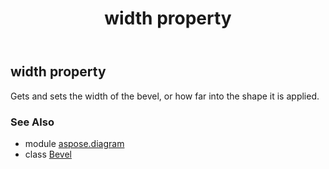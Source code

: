 ﻿---
title: width property
second_title: Aspose.Diagram for Python via .NET API References
description: 
type: docs
weight: 40
url: /python-net/aspose.diagram/bevel/width/
is_root: false
---

## width property


Gets and sets the width of the bevel, or how far into the shape it is applied.

### See Also
* module [aspose.diagram](../../)
* class [Bevel](/diagram/python-net/aspose.diagram/bevel)
